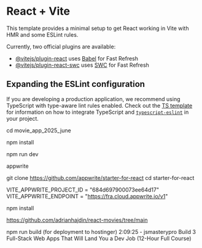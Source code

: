 # React + Vite

This template provides a minimal setup to get React working in Vite with HMR and some ESLint rules.

Currently, two official plugins are available:

- [@vitejs/plugin-react](https://github.com/vitejs/vite-plugin-react/blob/main/packages/plugin-react) uses [Babel](https://babeljs.io/) for Fast Refresh
- [@vitejs/plugin-react-swc](https://github.com/vitejs/vite-plugin-react/blob/main/packages/plugin-react-swc) uses [SWC](https://swc.rs/) for Fast Refresh

## Expanding the ESLint configuration

If you are developing a production application, we recommend using TypeScript with type-aware lint rules enabled. Check out the [TS template](https://github.com/vitejs/vite/tree/main/packages/create-vite/template-react-ts) for information on how to integrate TypeScript and [`typescript-eslint`](https://typescript-eslint.io) in your project.


cd movie_app_2025_june

npm install

npm run dev

appwrite

git clone https://github.com/appwrite/starter-for-react
cd starter-for-react

VITE_APPWRITE_PROJECT_ID = "684d697900073ee64d17"
VITE_APPWRITE_ENDPOINT = "https://fra.cloud.appwrite.io/v1"

npm install 


https://github.com/adrianhajdin/react-movies/tree/main

npm run build (for deployment to hostinger) 2:09:25 - jsmasterypro
Build 3 Full-Stack Web Apps That Will Land You a Dev Job (12-Hour Full Course)